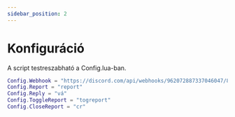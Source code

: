 ```yaml
---
sidebar_position: 2
---
```


# Konfiguráció

<!-- >
> #### - getPlayerPP(player)
>
> - _játékos prémium pontjainak lekérése_
> - _return -> number_
>
>   ```lua
>   exports.fl_dashboard:getPlayerPP(player)
>   ```
>
> #### - setPlayerPP(player)
>
> - _játékos prémium pontjainak beállítása_
> - _return boolean_
>
>   ```lua
>   exports.fl_dashboard:setPlayerPP(player)
>   ```
>
> #### - takePlayerPP(player)
>
> - _játékos prémium pontjaiból levonás_
> - _return boolean_
>
>   ```lua
>   exports.fl_dashboard:takePlayerPP(player, value)
>   ``` -->

A script testreszabható a Config.lua-ban.

```lua
Config.Webhook = "https://discord.com/api/webhooks/962072887337046047/8_R0A2fy-24NXXcbwT1LEb9763qdt-FXdTtjC0VGqRsmrDovwfY86Qf-onbYEK9lZteA"
Config.Report = "report"
Config.Reply = "vá"
Config.ToggleReport = "togreport"
Config.CloseReport = "cr"

```
